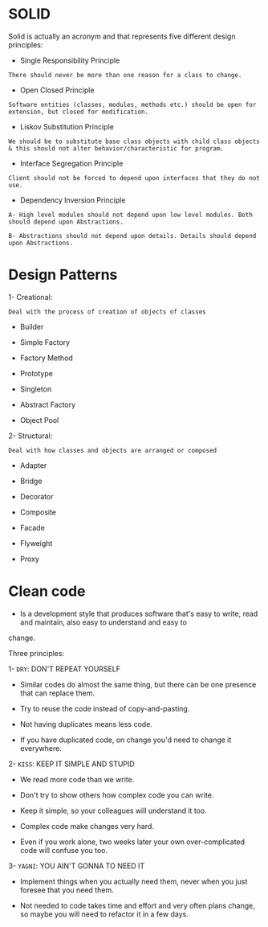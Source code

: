 # SOLID

Solid is actually an acronym and that represents five different design principles:

- Single Responsibility Principle

`There should never be more than one reason for a class to change.`

- Open Closed Principle

`Software entities (classes, modules, methods etc.) should be open for extension, but closed for modification.`

- Liskov Substitution Principle

`We should be to substitute base class objects with child class objects & this should not alter behavior/characteristic for program.`

- Interface Segregation Principle

`Client should not be forced to depend upon interfaces that they do not use.`

- Dependency Inversion Principle

`A- High level modules should not depend upon low level modules. Both should depend upon Abstractions.`

`B- Abstractions should not depend upon details. Details should depend upon Abstractions.`

# Design Patterns

1- Creational:

`Deal with the process of creation of objects of classes`

- Builder

- Simple Factory

- Factory Method

- Prototype

- Singleton

- Abstract Factory

- Object Pool

2- Structural:

`Deal with how classes and objects are arranged or composed`

- Adapter

- Bridge

- Decorator

- Composite

- Facade

- Flyweight

- Proxy

# Clean code

- Is a development style that produces software that's easy to write, read and maintain, also easy to understand and easy to

 change.
 
 Three principles:
 
 1- `DRY`: DON'T REPEAT YOURSELF
 
 - Similar codes do almost the same thing, but there can be one presence that can replace them.
 
 - Try to reuse the code instead of copy-and-pasting.
  
 - Not having duplicates means less code.
  
 - If you have duplicated code, on change you'd need to change it everywhere. 
 
2- `KISS`: KEEP IT SIMPLE AND STUPID

 - We read more code than we write.

 - Don't try to show others how complex code you can write.
 
 - Keep it simple, so your colleagues will understand it too.
 
 - Complex code make changes very hard.
 
 - Even if you work alone, two weeks later your own over-complicated code will confuse you too.
 
 3- `YAGNI`: YOU AIN'T GONNA TO NEED IT
 
 - Implement things when you actually need them, never when you just foresee that you need them.
 
 - Not needed to code takes time and effort and very often plans change, so maybe you will need to refactor it in a few days.
 
